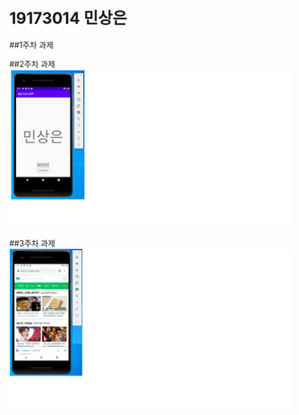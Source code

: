 # 19173014 민상은

##1주차 과제

##2주차 과제
<img width="" height="" src="./png/2주차.png"></img>

##3주차 과제
<img width="" height="" src="./png/3주차(1).png"></img>
